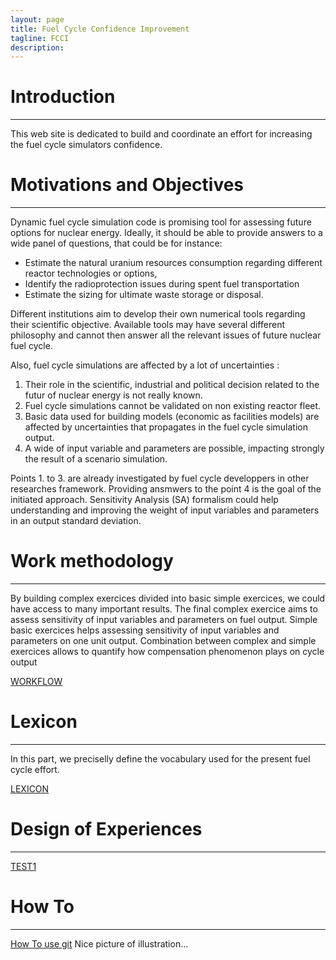 ```yaml
---
layout: page
title: Fuel Cycle Confidence Improvement
tagline: FCCI 
description:
---
```


# Introduction
---

This web site is dedicated to build and coordinate an effort for increasing the fuel cycle simulators confidence.

# Motivations and Objectives
---

Dynamic fuel cycle simulation code is promising tool for assessing future options for nuclear energy. Ideally, it should be able to provide answers to a wide panel of questions, that could be for instance:

* Estimate the natural uranium resources consumption regarding different reactor technologies or options,
* Identify the radioprotection issues during spent fuel transportation
* Estimate the sizing for ultimate waste storage or disposal.

Different institutions aim to develop their own numerical tools regarding their scientific objective. Available tools may have several different philosophy and cannot then answer all the relevant issues of future nuclear fuel cycle. 

Also, fuel cycle simulations are affected by a lot of uncertainties :

1. Their role in the scientific, industrial and political decision related to the futur of nuclear energy is not really known.
2. Fuel cycle simulations cannot be validated on non existing reactor fleet.
3. Basic data used for building models (economic as facilities models) are affected by uncertainties that propagates in the fuel cycle simulation output.
4. A wide of input variable and parameters are possible, impacting strongly the result of a scenario simulation.

Points 1. to 3. are already investigated by fuel cycle developpers in other researches framework. Providing ansmwers to the point 4 is the goal of the initiated approach. Sensitivity Analysis (SA) formalism could help understanding and improving the weight of input variables and parameters in an output standard deviation.

# Work methodology
---

By building complex exercices divided into basic simple exercices, we could have access to many important results. The final complex exercice aims to assess sensitivity of input variables and parameters on fuel output. Simple basic exercices helps assessing sensitivity of input variables and parameters on one unit output. Combination between complex and simple exercices allows to quantify how compensation phenomenon plays on cycle output

[WORKFLOW](_pages/workflow.html)

# Lexicon
---

In this part, we preciselly define the vocabulary used for the present fuel cycle effort.

[LEXICON](_pages/lexicon.md)

# Design of Experiences
---

[TEST1](_pages/TEST1.md)

# How To
---
[How To use git](_pages/how_to_index.md)
Nice picture of illustration... 
